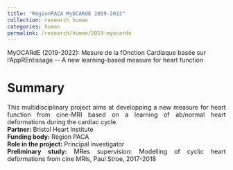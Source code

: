 ```yaml
---
title: "RégionPACA MyOCARdE 2019-2022"
collection: research human
categories: human
permalink: /research/human/2019-myocarde
---
```


MyOCARdE (2019-2022): Mesure de la fOnction Cardiaque basée sur l’AppREntissage -- A new learning-based measure for heart function

Summary 
======
<div style="text-align: justify"> 
This multidisciplinary project aims at developping a new measure for heart function from cine-MRI based on a learning of ab/normal heart deformations during the cardiac cycle.
</div>

<div style="text-align: justify">
<strong> Partner:</strong>  Bristol Heart Institute
</div>
<div style="text-align: justify">
<strong> Funding body:</strong>  Région PACA
</div>

<div style="text-align: justify">
<strong> Role in the project:</strong>  Principal investigator
</div>

<div style="text-align: justify">
<strong> Preliminary study:</strong>  MRes supervision: Modelling of cyclic heart deformations from cine MRIs, Paul Stroe, 2017-2018
</div>
